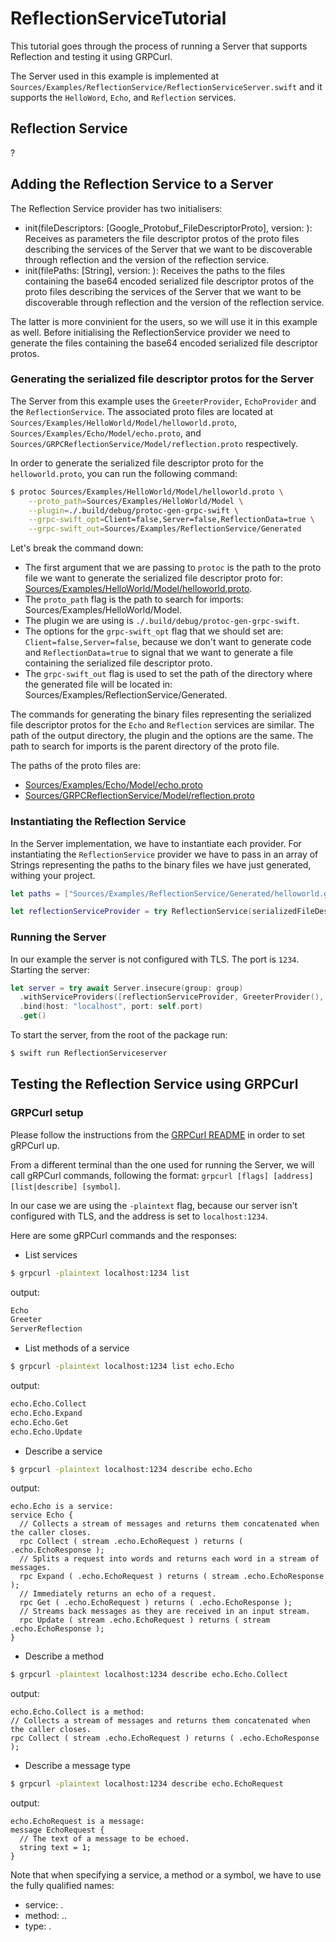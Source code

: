 # ReflectionServiceTutorial

This tutorial goes through the process of running a Server that supports
Reflection and testing it using GRPCurl. 

 The Server used in this example is implemented at 
 `Sources/Examples/ReflectionService/ReflectionServiceServer.swift`
 and it supports the `HelloWord`, `Echo`, and `Reflection` services. 

## Reflection Service
?

## Adding the Reflection Service to a Server

The Reflection Service provider has two initialisers:
- init(fileDescriptors: [Google_Protobuf_FileDescriptorProto], version: ):
  Receives as parameters the file descriptor protos of the proto files describing
  the services of the Server that we want to be discoverable 
  through reflection and the version of the reflection service.
- init(filePaths: [String], version: ):
  Receives the paths to the files containing the base64 encoded 
  serialized file descriptor protos of the proto files describing 
  the services of the Server that we want to be discoverable through reflection
  and the version of the reflection service.

The latter is more convinient for the users, so we will use it in this example as well.
Before initialising the ReflectionService provider we need to generate the
files containing the base64 encoded serialized file descriptor protos.


### Generating the serialized file descriptor protos for the Server
 The Server from this example uses the `GreeterProvider`, `EchoProvider` and the 
 `ReflectionService`. The associated proto files are located at 
 `Sources/Examples/HelloWorld/Model/helloworld.proto`, 
 `Sources/Examples/Echo/Model/echo.proto`, and 
 `Sources/GRPCReflectionService/Model/reflection.proto` respectively.

 In order to generate the serialized file descriptor proto for the
 `helloworld.proto`, you can run the following command:

```sh
$ protoc Sources/Examples/HelloWorld/Model/helloworld.proto \
    --proto_path=Sources/Examples/HelloWorld/Model \
    --plugin=./.build/debug/protoc-gen-grpc-swift \
    --grpc-swift_opt=Client=false,Server=false,ReflectionData=true \
    --grpc-swift_out=Sources/Examples/ReflectionService/Generated
```

Let's break the command down:
 - The first argument that we are passing to `protoc` is the path 
to the proto file we want to generate the serialized file descriptor proto
for: [Sources/Examples/HelloWorld/Model/helloworld.proto][helloworld-proto].
- The `proto_path` flag is the path to search for imports: 
Sources/Examples/HelloWorld/Model.
- The plugin we are using is `./.build/debug/protoc-gen-grpc-swift`.
- The options for the `grpc-swift_opt` flag that we should set are:
`Client=false,Server=false`, because we don't want to generate code
and `ReflectionData=true` to signal that we want to generate a
file containing the serialized file descriptor proto.
- The `grpc-swift_out` flag is used to set the path of the directory
where the generated file will be located in: Sources/Examples/ReflectionService/Generated.

The commands for generating the binary files representing the serialized file descriptor 
protos for the `Echo` and `Reflection` services are similar. The path of the output
directory, the plugin and the options are the same. The path to search for imports
is the parent directory of the proto file.

The paths of the proto files are: 
- [Sources/Examples/Echo/Model/echo.proto][echo-proto]
- [Sources/GRPCReflectionService/Model/reflection.proto][reflection-proto]

 ### Instantiating the Reflection Service 

 In the Server implementation, we have to instantiate each provider.
 For instantiating the `ReflectionService` provider we have to pass in an array
 of Strings representing the paths to the binary files we have just generated,
withing your project.

```swift
let paths = ["Sources/Examples/ReflectionService/Generated/helloworld.grpc.reflection.txt", "Sources/Examples/ReflectionService/Generated/echo.grpc.reflection.txt", "Sources/Examples/ReflectionService/Generated/reflection.grpc.reflection.txt"]

let reflectionServiceProvider = try ReflectionService(serializedFileDescriptorProtoFilePaths: paths)
```

### Running the Server

In our example the server is not configured with TLS. The port is `1234`.
Starting the server:

```swift
let server = try await Server.insecure(group: group)
  .withServiceProviders([reflectionServiceProvider, GreeterProvider(), EchoProvider()])
  .bind(host: "localhost", port: self.port)
  .get()

```

To start the server, from the root of the package run:

```sh
$ swift run ReflectionServiceserver
```

 ## Testing the Reflection Service using GRPCurl

### GRPCurl setup
Please follow the instructions from the [GRPCurl README][grpcurl-setup] in order to set gRPCurl up.

From a different terminal than the one used for running the Server, we will call gRPCurl commands,
following the format: `grpcurl [flags] [address] [list|describe] [symbol]`.

In our case we are using the `-plaintext` flag, because our server isn't configured with TLS, and 
the address is set to `localhost:1234`.

Here are some gRPCurl commands and the responses:

- List services
```sh
$ grpcurl -plaintext localhost:1234 list
```

output:
```sh
Echo
Greeter
ServerReflection
```

- List methods of a service
```sh
$ grpcurl -plaintext localhost:1234 list echo.Echo
```

output:
```sh
echo.Echo.Collect
echo.Echo.Expand
echo.Echo.Get
echo.Echo.Update
```

- Describe a service
```sh
$ grpcurl -plaintext localhost:1234 describe echo.Echo
```

output:
```
echo.Echo is a service:
service Echo {
  // Collects a stream of messages and returns them concatenated when the caller closes.
  rpc Collect ( stream .echo.EchoRequest ) returns ( .echo.EchoResponse );
  // Splits a request into words and returns each word in a stream of messages.
  rpc Expand ( .echo.EchoRequest ) returns ( stream .echo.EchoResponse );
  // Immediately returns an echo of a request.
  rpc Get ( .echo.EchoRequest ) returns ( .echo.EchoResponse );
  // Streams back messages as they are received in an input stream.
  rpc Update ( stream .echo.EchoRequest ) returns ( stream .echo.EchoResponse );
}
```

- Describe a method
```sh
$ grpcurl -plaintext localhost:1234 describe echo.Echo.Collect
```

output:
```
echo.Echo.Collect is a method:
// Collects a stream of messages and returns them concatenated when the caller closes.
rpc Collect ( stream .echo.EchoRequest ) returns ( .echo.EchoResponse );
```

- Describe a message type
```sh
$ grpcurl -plaintext localhost:1234 describe echo.EchoRequest
```

output:
```
echo.EchoRequest is a message:
message EchoRequest {
  // The text of a message to be echoed.
  string text = 1;
}
```

Note that when specifying a service, a method or a symbol, we have to use the fully qualified names:
- service: <package>.<service>
- method: <package>.<service>.<method>
- type: <package>.<type>


[helloworld-proto]: ../../Sources/Examples/HelloWorld/Model/helloworld.proto
[echo-proto]: ../../../Sources/Examples/Echo/Model/echo.proto
[reflection-proto]: ../../Sources/GRPCReflectionService/Model/reflection.proto
[grpcurl-setup]: https://github.com/fullstorydev/grpcurl#grpcurl
